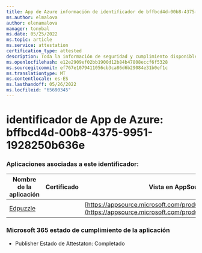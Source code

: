 ```yaml
---
title: App de Azure información de identificador de bffbcd4d-00b8-4375-9951-1928250b636e
ms.author: elmalova
author: elenamalova
manager: tonybal
ms.date: 05/25/2022
ms.topic: article
ms.service: attestation
certification_type: attested
description: Toda la información de seguridad y cumplimiento disponible para bffbcd4d-00b8-4375-9951-1928250b636e.
ms.openlocfilehash: e12e2909ef02bb1900d12b84b47808eccf6f5328
ms.sourcegitcommit: ef767e1079411056cb3ca86d6b29084e31b0ef1c
ms.translationtype: MT
ms.contentlocale: es-ES
ms.lasthandoff: 05/26/2022
ms.locfileid: "65690345"
---
```

# <a name="azure-app-id-bffbcd4d-00b8-4375-9951-1928250b636e"></a>identificador de App de Azure: bffbcd4d-00b8-4375-9951-1928250b636e


### <a name="apps-associated-with-this-id"></a>Aplicaciones asociadas a este identificador:
| **Nombre de la aplicación** | **Certificado** | **Vista en AppSource** |
|--------------|---------------|-----------------------|
| [Edpuzzle](../forward/WA200003736.md) |  | [https://appsource.microsoft.com/product/office/WA200003736](https://appsource.microsoft.com/product/office/WA200003736) |

### <a name="microsoft-365-app-compliance-status"></a>Microsoft 365 estado de cumplimiento de la aplicación
- Publisher Estado de Attestaton: Completado
